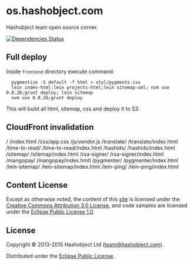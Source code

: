# os.hashobject.com

Hashobject team open source corner.

[![Dependencies Status](http://jarkeeper.com/hashobject/os.hashobject.com/status.svg)](http://jarkeeper.com/hashobject/os.hashobject.com)


## Full deploy

Inside `frontend` directory execute command:

```
  pygmentize -S default -f html > styl/pygments.css
  lein index-html;lein projects-html;lein sitemap-xml; nvm use 0.8.26;grunt deploy; lein sitemap
  nvm use 0.8.26;grunt deploy
```

This will build all html, sitemap, css and deploy it to S3.

## CloudFront invalidation

/
/index.html
/css/app.css
/js/vendor.js
/translate/
/translate/index.html
/time-to-read/
/time-to-read/index.html
/hashids/
/hashids/index.html
/sitemap/
/sitemap/index.html
/rsa-signer/
/rsa-signer/index.html
/mangopay/
/mangopay/index.hmtl
/pygmenter/
/pygmenter/index.html
/lein-sitemap/
/lein-sitemap/index.html
/lein-ping/
/lein-ping/index.html


## Content License

Except as otherwise noted, the content of this [site](http://os.hashobject.com)
is licensed under the [Creative Commons Attribution 3.0 License](http://creativecommons.org/licenses/by/3.0/),
and code samples are licensed under the [Eclipse Public License 1.0](http://opensource.org/licenses/eclipse-1.0).

## License

Copyright © 2013-2015 Hashobject Ltd (team@hashobject.com).

Distributed under the [Eclipse Public License](http://opensource.org/licenses/eclipse-1.0).
